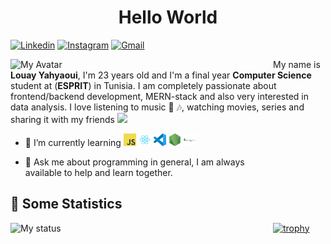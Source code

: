 <div align="center">
 <h1>Hello World</h1>
 </div>


[![Linkedin](https://img.shields.io/badge/-LinkedIn-blue?style=flat&logo=Linkedin&logoColor=white)](https://www.linkedin.com/in/louay-yahyaoui-esprit/)
[![Instagram](https://img.shields.io/badge/-Instagram-c13584?style=flat&labelColor=c13584&logo=instagram&logoColor=white)](https://www.instagram.com/louayyahyaoui)
[![Gmail](https://img.shields.io/badge/-Gmail-c14438?style=flat&logo=Gmail&logoColor=white)](mailto:louay.yahyaoui@esprit.tn)

 



<img title="My Avatar" align="left" heigth="420" width="420" src="https://user-images.githubusercontent.com/49155930/134610914-b4951cc5-7d84-46ac-892f-7e802952a3ed.png"
/>

My name is **Louay Yahyaoui**, I'm 23 years old and I'm a final year  **Computer Science** student at (**ESPRIT**) in Tunisia.
I am completely passionate about frontend/backend development, MERN-stack and also very interested in data analysis. I love listening to music :heartbeat: :notes:, watching movies, series and sharing it with my friends <img height ="20" src= "https://camo.githubusercontent.com/6ba7b982e69849c28d40e15131d5557cd65455a6/68747470733a2f2f6d656469612e67697068792e636f6d2f6d656469612f4c6e516a7057614f4e386e68723231764e572f67697068792e676966" />



- 🌱 I’m currently learning 
<code><img height="20" src="https://raw.githubusercontent.com/github/explore/80688e429a7d4ef2fca1e82350fe8e3517d3494d/topics/javascript/javascript.png"></code>
<code><img height="20" src="https://raw.githubusercontent.com/github/explore/80688e429a7d4ef2fca1e82350fe8e3517d3494d/topics/react/react.png"></code>
<code><img height="20" src="https://raw.githubusercontent.com/github/explore/80688e429a7d4ef2fca1e82350fe8e3517d3494d/topics/visual-studio-code/visual-studio-code.png"></code>
<code><img height="20" src="https://raw.githubusercontent.com/github/explore/80688e429a7d4ef2fca1e82350fe8e3517d3494d/topics/nodejs/nodejs.png"></code>
<code><img height="20" src="https://raw.githubusercontent.com/github/explore/80688e429a7d4ef2fca1e82350fe8e3517d3494d/topics/mongodb/mongodb.png"></code>

- 💬 Ask me about programming in general, I am always <br> available to help and learn together.

## :eyes: Some Statistics

 [![trophy](https://github-profile-trophy.vercel.app/?username=ryo-ma&row=2&column=3)](https://github.com/ryo-ma/github-profile-trophy)
<img title="My status" align="left" heigth="320" width="420" src="https://github-readme-stats.vercel.app/api?username=louayyahyaoui&hide=issues&count_private=true&icon_color=871486&title_color=000000&bg_color=ffffff&show_icons=true)"
/>


